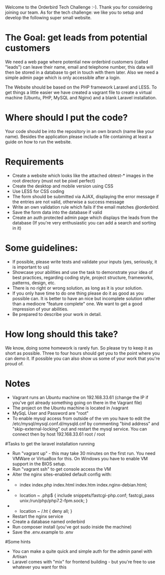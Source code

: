 Welcome to the Orderbird Tech Challenge :-). Thank you for considering joining our team. As for the tech challenge: we like you to setup and develop the following super small website.

# The Goal: get leads from potential customers
We need a web page where potential new orderbird customers (called "leads") can leave their name, email and telephone number, this data will then be stored in a database to get in touch with them later.
Also we need a simple admin page which is only accessible after a login. 

The Website should be based on the PHP framework Laravel and LESS. To get things a little easier we have created a vagrant file to create a virtual machine (Ubuntu, PHP, MySQL and Nginx) and a blank Laravel installation.

# Where should I put the code?
Your code should be into the repository in an own branch (name like your name). Besides the application please include a file containing at least a guide on how to run the website.

# Requirements
- Create a website which looks like the attached obtest-* images in the root directory (must not be pixel perfect)
- Create the desktop and mobile version using CSS
- Use LESS for CSS coding
- The form should be submitted via AJAX, displaying the error message if the entries are not valid, otherwise a success message
- Write an own validation rule which fails if the email matches *@orderbird.*
- Save the form data into the database if valid
- Create an auth protected admin page which displays the leads from the database (If you're very enthusiastic you can add a search and sorting in it)

# Some guidelines:
- If possible, please write tests and validate your inputs (yes, seriously, it is important to us)
- Showcase your abilities and use the task to demonstrate your idea of best practices, regarding coding style, project structure, frameworks, patterns, design, etc.
- There is no right or wrong solution, as long as it is your solution.
- If you only have time to do one thing please do it as good as you possible can. It is better to have an nice but incomplete solution rather than a mediocre "feature complete" one. We want to get a good impression of your abilities.
- Be prepared to describe your work in detail.

# How long should this take?
We know, doing some homework is rarely fun. So please try to keep it as short as possible. Three to four hours should get you to the point where you can demo it. If possible you can also show us some of your work that you're proud of.

# Notes
- Vagrant runs an Ubuntu machine on 192.168.33.61 (change the IP if you've got already something going on there in the Vagrant file)
- The project on the Ubuntu machine is located in /vagrant 
- MySqL User and Password are "root"
- To enable mysql access from outside of the vm you have to edit the /etc/mysql/mysql.conf.d/mysqld.cnf by commenting "bind address" and "skip-external-locking" out and restart the mysql service.
You can connect then by host 192.168.33.61 root / root

#Tasks to get the laravel installation running
- Run "vagrant up" - this may take 30 minutes on the first run. You need VMWare or VirtuaBox for this. On Windows you have to enable VM support in the BIOS setup.
- Run "vagrant ssh" to get console access the VM
- Alter the nginx sites-enabled default config with:
- - index index.php index.html index.htm index.nginx-debian.html;
- - location ~ \.php$ {
            include snippets/fastcgi-php.conf;
            fastcgi_pass unix:/run/php/php7.2-fpm.sock;
        }
- - location ~ /\.ht {
             deny all;
         }
- Restart the nginx service
- Create a database named orderbird
- Run composer install (you've got sudo inside the machine)
- Save the .env.example to .env

#Some hints
- You can make a quite quick and simple auth for the admin panel with Artisan
- Laravel comes with "mix" for frontend building - but you're free to use whatever you want for this
